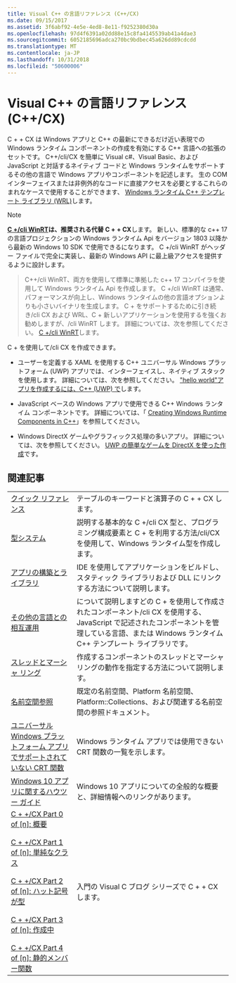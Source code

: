 ```yaml
---
title: Visual C++ の言語リファレンス (C++/CX)
ms.date: 09/15/2017
ms.assetid: 3f6abf92-4e5e-4ed8-8e11-f9252380d30a
ms.openlocfilehash: 97d4f6391a02dd88e15c8fa4145539ab41a4dae3
ms.sourcegitcommit: 6052185696adca270bc9bdbec45a626dd89cdcdd
ms.translationtype: MT
ms.contentlocale: ja-JP
ms.lasthandoff: 10/31/2018
ms.locfileid: "50600006"
---
```

# <a name="visual-c-language-reference-ccx"></a>Visual C++ の言語リファレンス (C++/CX)

C + + CX は Windows アプリと C++ の最新にできるだけ近い表現での Windows ランタイム コンポーネントの作成を有効にする C++ 言語への拡張のセットです。 C++/cli/CX を簡単に Visual c#、Visual Basic、および JavaScript と対話するネイティブ コードと Windows ランタイムをサポートするその他の言語で Windows アプリやコンポーネントを記述します。 生の COM インターフェイスまたは非例外的なコードに直接アクセスを必要とするこれらのまれなケースで使用することができます、 [Windows ランタイム C++ テンプレート ライブラリ (WRL)](../windows/windows-runtime-cpp-template-library-wrl.md)します。

> [!NOTE]
> **[C +/cli WinRT](https://docs.microsoft.com/windows/uwp/cpp-and-winrt-apis/index)は、推奨される代替 C + + CX**します。 新しい、標準的な c++ 17 の言語プロジェクションの Windows ランタイム Api をバージョン 1803 以降から最新の Windows 10 SDK で使用できるになります。 C +/cli WinRT がヘッダー ファイルで完全に実装し、最新の Windows API に最上級アクセスを提供するように設計します。

> C++/cli WinRT、両方を使用して標準に準拠した c++ 17 コンパイラを使用して Windows ランタイム Api を作成します。 C +/cli WinRT は通常、パフォーマンスが向上し、Windows ランタイムの他の言語オプションよりも小さいバイナリを生成します。 C + をサポートするために引き続き/cli CX および WRL、C + 新しいアプリケーションを使用するを強くお勧めしますが、/cli WinRT します。 詳細については、次を参照してください。 [C +/cli WinRT](https://docs.microsoft.com/windows/uwp/cpp-and-winrt-apis/index)します。

C + を使用して/cli CX を作成できます。

- ユーザーを定義する XAML を使用する C++ ユニバーサル Windows プラットフォーム (UWP) アプリでは、インターフェイスし、ネイティブ スタックを使用します。 詳細については、次を参照してください。 ["hello world"アプリを作成するには、C++ (UWP) で](/windows/uwp/get-started/create-a-basic-windows-10-app-in-cpp)します。

- JavaScript ベースの Windows アプリで使用できる C++ Windows ランタイム コンポーネントです。 詳細については、「 [Creating Windows Runtime Components in C++](/windows/uwp/winrt-components/creating-windows-runtime-components-in-cpp)」を参照してください。

- Windows DirectX ゲームやグラフィックス処理の多いアプリ。 詳細については、次を参照してください。 [UWP の簡単なゲームを DirectX を使った作成](/windows/uwp/gaming/tutorial--create-your-first-metro-style-directx-game)です。

## <a name="related-articles"></a>関連記事

|||
|-|-|
|[クイック リファレンス](../cppcx/quick-reference-c-cx.md)|テーブルのキーワードと演算子の C + + CX します。|
|[型システム](../cppcx/type-system-c-cx.md)|説明する基本的な C +/cli CX 型と、プログラミング構成要素と C + を利用する方法/cli/CX を使用して、Windows ランタイム型を作成します。|
|[アプリの構築とライブラリ](../cppcx/building-apps-and-libraries-c-cx.md)|IDE を使用してアプリケーションをビルドし、スタティック ライブラリおよび DLL にリンクする方法について説明します。|
|[その他の言語との相互運用](../cppcx/interoperating-with-other-languages-c-cx.md)|について説明しますどの C + を使用して作成されたコンポーネント/cli CX を使用する、JavaScript で記述されたコンポーネントを管理している言語、または Windows ランタイム C++ テンプレート ライブラリです。|
|[スレッドとマーシャ リング](../cppcx/threading-and-marshaling-c-cx.md)|作成するコンポーネントのスレッドとマーシャリングの動作を指定する方法について説明します。|
|[名前空間参照](../cppcx/namespaces-reference-c-cx.md)|既定の名前空間、Platform 名前空間、Platform::Collections、および関連する名前空間の参照ドキュメント。|
|[ユニバーサル Windows プラットフォーム アプリでサポートされていない CRT 関数](../cppcx/crt-functions-not-supported-in-universal-windows-platform-apps.md)|Windows ランタイム アプリでは使用できない CRT 関数の一覧を示します。|
|[Windows 10 アプリに関するハウツー ガイド](https://msdn.microsoft.com/library/windows/apps/xaml/mt244352.aspx)|Windows 10 アプリについての全般的な概要と、詳細情報へのリンクがあります。|
|[C + +/CX Part 0 of \[n\]: 概要](https://blogs.msdn.microsoft.com/vcblog/2012/08/29/ccx-part-0-of-n-an-introduction/)<br /><br />[C + +/CX Part 1 of \[n\]: 単純なクラス](https://blogs.msdn.microsoft.com/vcblog/2012/09/05/ccx-part-1-of-n-a-simple-class/)<br /><br />[C + +/CX Part 2 of \[n\]: ハット記号が型](https://blogs.msdn.microsoft.com/vcblog/2012/09/17/ccx-part-2-of-n-types-that-wear-hats/)<br /><br />[C + +/CX Part 3 of \[n\]: 作成中](https://blogs.msdn.microsoft.com/vcblog/2012/10/05/ccx-part-3-of-n-under-construction/)<br /><br />[C + +/CX Part 4 of \[n\]: 静的メンバー関数](https://blogs.msdn.microsoft.com/vcblog/2012/10/19/ccx-part-4-of-n-static-member-functions/)|入門の Visual C ブログ シリーズで C + + CX します。|
